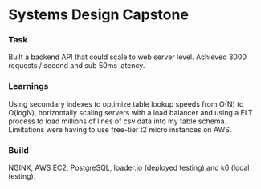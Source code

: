 # Systems Design Capstone

### Task
Built a backend API that could scale to web server level. Achieved 3000 requests / second and sub 50ms latency.

### Learnings
Using secondary indexes to optimize table lookup speeds from O(N) to O(logN), horizontally scaling servers with a load balancer and using a ELT process to load millions of lines of csv data into my table schema. Limitations were having to use free-tier t2 micro instances on AWS.


### Build
NGINX, AWS EC2, PostgreSQL, loader.io (deployed testing) and k6 (local testing).
